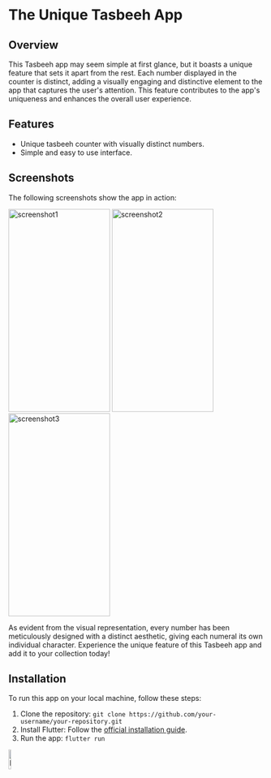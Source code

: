 # The Unique Tasbeeh App

## Overview

This Tasbeeh app may seem simple at first glance, but it boasts a unique feature that sets it apart from the rest. Each number displayed in the counter is distinct, adding a visually engaging and distinctive element to the app that captures the user's attention. This feature contributes to the app's uniqueness and enhances the overall user experience.

## Features

* Unique tasbeeh counter with visually distinct numbers.
* Simple and easy to use interface.

## Screenshots

The following screenshots show the app in action:

<img src="https://user-images.githubusercontent.com/107717142/236681632-c696a652-2c9b-4ec7-ab48-caad49590be0.png" alt="screenshot1" width="200" height="400">  <img src="https://user-images.githubusercontent.com/107717142/236681322-dc5e5094-2831-4eee-889f-0c3911136699.png" alt="screenshot2" width="200" height="400">  <img src="https://user-images.githubusercontent.com/107717142/236681323-af958d54-01b2-44b3-b380-599e2bc80908.png" alt="screenshot3" width="200" height="400">

As evident from the visual representation, every number has been meticulously designed with a distinct aesthetic, giving each numeral its own individual character. Experience the unique feature of this Tasbeeh app and add it to your collection today!

## Installation

To run this app on your local machine, follow these steps:

1. Clone the repository: `git clone https://github.com/your-username/your-repository.git`
2. Install Flutter: Follow the [official installation guide](https://flutter.dev/docs/get-started/install).
3. Run the app: `flutter run`

<img src="https://user-images.githubusercontent.com/107717142/236681883-5e6e2285-8995-4702-adb6-fae5a9ee13de.png" alt="logo" width="10%" height="10%" title="Cool right?">
